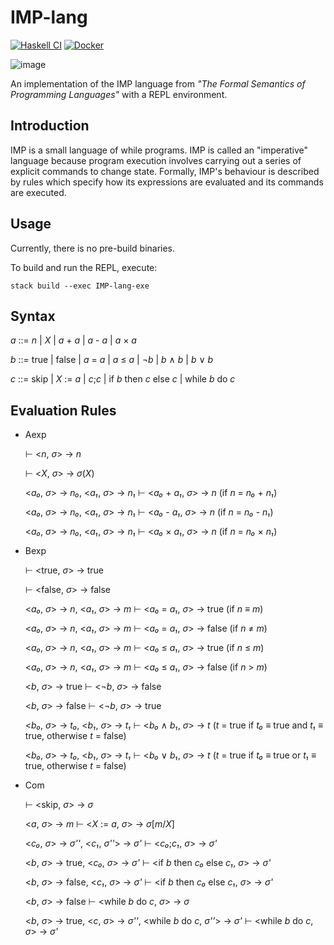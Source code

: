 # IMP-lang

[![Haskell CI](https://github.com/AustinZhu/IMP-lang/actions/workflows/haskell.yml/badge.svg)](https://github.com/AustinZhu/IMP-lang/actions/workflows/haskell.yml)
[![Docker](https://github.com/AustinZhu/IMP-lang/actions/workflows/docker.yml/badge.svg)](https://github.com/AustinZhu/IMP-lang/actions/workflows/docker.yml)

![image](https://user-images.githubusercontent.com/42071208/140778328-befad51a-f9c2-44ab-b334-64ffd8bfac4a.png)

An implementation of the IMP language from *"The Formal Semantics of Programming Languages"* with a REPL environment.

## Introduction

IMP is a small language of while programs.
IMP is called an "imperative" language because program execution involves carrying out a series of explicit commands to change state.
Formally, IMP's behaviour is described by rules which specify how its expressions are evaluated and its commands are executed.

## Usage

Currently, there is no pre-build binaries.

To build and run the REPL, execute:

`stack build --exec IMP-lang-exe`

## Syntax

*a* ::= *n*
    | *X*
    | *a* + *a*
    | *a* - *a*
    | *a* × *a*
  
*b* ::= true
    | false
    | *a* = *a*
    | *a* ≤ *a*
    | ¬*b*
    | *b* ∧ *b*
    | *b* ∨ *b*


*c* ::= skip
    | *X* := *a*
    | *c*;*c*
    | if *b* then *c* else *c*
    | while *b* do *c*

## Evaluation Rules

- Aexp

  ⊢ <*n*, *σ*> → *n*
  
  ⊢ <*X*, *σ*> → *σ*(*X*)

  <*a₀*, *σ*> → *n₀*, <*a₁*, *σ*> → *n₁* ⊢ <*a₀* + *a₁*, *σ*> → *n* (if *n* = *n₀* + *n₁*)

  <*a₀*, *σ*> → *n₀*, <*a₁*, *σ*> → *n₁* ⊢ <*a₀* - *a₁*, *σ*> → *n* (if *n* = *n₀* - *n₁*)

  <*a₀*, *σ*> → *n₀*, <*a₁*, *σ*> → *n₁* ⊢ <*a₀* × *a₁*, *σ*> → *n* (if *n* = *n₀* × *n₁*)

- Bexp

  ⊢ <true, *σ*> → true
  
  ⊢ <false, *σ*> → false
  
  <*a₀*, *σ*> → *n*, <*a₁*, *σ*> → *m* ⊢ <*a₀* = *a₁*, *σ*> → true (if *n* ≡ *m*)
  
  <*a₀*, *σ*> → *n*, <*a₁*, *σ*> → *m* ⊢ <*a₀* = *a₁*, *σ*> → false (if *n* ≠ *m*)
  
  <*a₀*, *σ*> → *n*, <*a₁*, *σ*> → *m* ⊢ <*a₀* ≤ *a₁*, *σ*> → true (if *n* ≤ *m*)
  
  <*a₀*, *σ*> → *n*, <*a₁*, *σ*> → *m* ⊢ <*a₀* ≤ *a₁*, *σ*> → false (if *n* > *m*)
  
  <*b*, *σ*> → true ⊢ <¬*b*, *σ*> → false
  
  <*b*, *σ*> → false ⊢ <¬*b*, *σ*> → true
  
  <*b₀*, *σ*> → *t₀*, <*b₁*, *σ*> → *t₁* ⊢ <*b₀* ∧ *b₁*, *σ*> → *t* (*t* = true if *t₀* ≡ true and *t₁* ≡ true, otherwise *t* = false)
  
  <*b₀*, *σ*> → *t₀*, <*b₁*, *σ*> → *t₁* ⊢ <*b₀* ∨ *b₁*, *σ*> → *t* (*t* = true if *t₀* ≡ true or *t₁* ≡ true, otherwise *t* = false)
  
- Com
  
  ⊢ <skip, *σ*> → *σ*
  
  <*a*, *σ*> → *m* ⊢ <*X* := *a*, *σ*> → *σ*\[*m*/*X*\]
  
  <*c₀*, *σ*> → *σ''*, <*c₁*, *σ''*> → *σ'* ⊢ <*c₀*;*c₁*, *σ*> → *σ'*
  
  <*b*, *σ*> → true, <*c₀*, *σ*> → *σ'* ⊢ <if *b* then *c₀* else *c₁*, *σ*> → *σ'*
  
  <*b*, *σ*> → false, <*c₁*, *σ*> → *σ'* ⊢ <if *b* then *c₀* else *c₁*, *σ*> → *σ'*
  
  <*b*, *σ*> → false ⊢ <while *b* do *c*, *σ*> → *σ*
  
  <*b*, *σ*> → true, <*c*, *σ*> → *σ''*, <while *b* do *c*, *σ''*> → *σ'* ⊢ <while *b* do *c*, *σ*> → *σ'*
